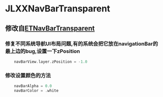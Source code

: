 # JLXXNavBarTransparent

## 修改自[ETNavBarTransparent](https://github.com/EnderTan/ETNavBarTransparent)

### 修复不同系统导航UI布局问题,有的系统会把它放在navigationBar的最上边的bug,设置一下zPosition
```swift
	navBarView.layer.zPosition = -1.0
```
### 修改设置颜色的方法
```swift
	navBarAlpha = 0.0
	navBarColor = .white
```
